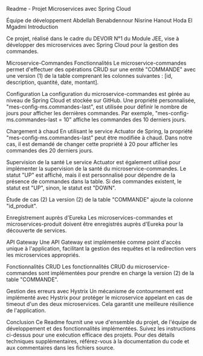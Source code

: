 Readme - Projet Microservices avec Spring Cloud

Équipe de développement
Abdellah Benabdennour
Nisrine Hanout
Hoda El Mgadmi
Introduction

Ce projet, réalisé dans le cadre du DEVOIR N°1 du Module JEE, vise à développer des microservices avec Spring Cloud pour la gestion des commandes.

Microservice-Commandes
Fonctionnalités
Le microservice-commandes permet d'effectuer des opérations CRUD sur une entité "COMMANDE" avec une version (1) de la table comprenant les colonnes suivantes : [id, description, quantité, date, montant].

Configuration
La configuration du microservice-commandes est gérée au niveau de Spring Cloud et stockée sur GitHub. Une propriété personnalisée, "mes-config-ms.commandes-last", est utilisée pour définir le nombre de jours pour afficher les dernières commandes. Par exemple, "mes-config-ms.commandes-last = 10" affiche les commandes des 10 derniers jours.

Chargement à chaud
En utilisant le service Actuator de Spring, la propriété "mes-config-ms.commandes-last" peut être modifiée à chaud. Dans notre cas, il est demandé de changer cette propriété à 20 pour afficher les commandes des 20 derniers jours.

Supervision de la santé
Le service Actuator est également utilisé pour implémenter la supervision de la santé du microservice-commandes. Le statut "UP" est affiché, mais il est personnalisé pour dépendre de la présence de commandes dans la table. Si des commandes existent, le statut est "UP", sinon, le statut est "DOWN".

Étude de cas (2)
La version (2) de la table "COMMANDE" ajoute la colonne "id_produit".

Enregistrement auprès d'Eureka
Les microservices-commandes et microservices-produit doivent être enregistrés auprès d'Eureka pour la découverte de services.

API Gateway
Une API Gateway est implémentée comme point d'accès unique à l'application, facilitant la gestion des requêtes et la redirection vers les microservices appropriés.

Fonctionnalités CRUD
Les fonctionnalités CRUD du microservice-commandes sont implémentées pour prendre en charge la version (2) de la table "COMMANDE".

Gestion des erreurs avec Hystrix
Un mécanisme de contournement est implémenté avec Hystrix pour protéger le microservice appelant en cas de timeout d'un des deux microservices. Cela garantit une meilleure résilience de l'application.

Conclusion
Ce Readme fournit une vue d'ensemble du projet, de l'équipe de développement et des fonctionnalités implémentées. Suivez les instructions ci-dessus pour une exécution efficace des projets. Pour des détails techniques supplémentaires, référez-vous à la documentation du code et aux commentaires dans les fichiers source.

